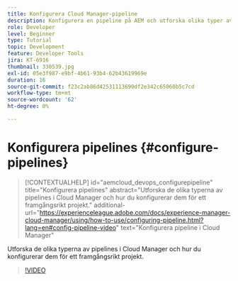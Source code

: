 ```yaml
---
title: Konfigurera Cloud Manager-pipeline
description: Konfigurera en pipeline på AEM och utforska olika typer av rörledningar.
role: Developer
level: Beginner
type: Tutorial
topic: Development
feature: Developer Tools
jira: KT-6916
thumbnail: 330539.jpg
exl-id: 05e3f987-e9bf-4b61-93b4-62b43619969e
duration: 16
source-git-commit: f23c2ab86d42531113690df2e342c65060b5c7cd
workflow-type: tm+mt
source-wordcount: '62'
ht-degree: 0%

---
```


# Konfigurera pipelines {#configure-pipelines}

>[!CONTEXTUALHELP]
>id="aemcloud_devops_configurepipeline"
>title="Konfigurera pipelines"
>abstract="Utforska de olika typerna av pipelines i Cloud Manager och hur du konfigurerar dem för ett framgångsrikt projekt."
>additional-url="https://experienceleague.adobe.com/docs/experience-manager-cloud-manager/using/how-to-use/configuring-pipeline.html?lang=en#config-pipeline-video" text="Konfigurera pipeline i Cloud Manager"

Utforska de olika typerna av pipelines i Cloud Manager och hur du konfigurerar dem för ett framgångsrikt projekt.

>[!VIDEO](https://video.tv.adobe.com/v/330539?quality=12&learn=on)
